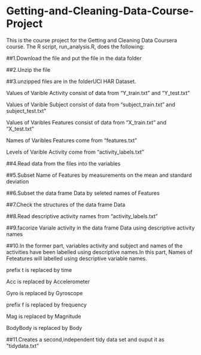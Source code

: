 # Getting-and-Cleaning-Data-Course-Project
This is the course project for the Getting and Cleaning Data Coursera course. The R script, run_analysis.R, does the following:

##1.Download the file and put the file in the data folder

##2.Unzip the file

##3.unzipped files are in the folderUCI HAR Dataset.

Values of Varible Activity consist of data from “Y_train.txt” and “Y_test.txt”

Values of Varible Subject consist of data from “subject_train.txt” and subject_test.txt"

Values of Varibles Features consist of data from “X_train.txt” and “X_test.txt”

Names of Varibles Features come from “features.txt”

Levels of Varible Activity come from “activity_labels.txt”

##4.Read data from the files into the variables

##5.Subset Name of Features by measurements on the mean and standard deviation

##6.Subset the data frame Data by seleted names of Features

##7.Check the structures of the data frame Data

##8.Read descriptive activity names from “activity_labels.txt”

##9.facorize Variale activity in the data frame Data using descriptive activity names

##10.In the former part, variables activity and subject and names of the activities have been labelled using descriptive names.In this part, Names of Feteatures will labelled using descriptive variable names.

prefix t is replaced by time

Acc is replaced by Accelerometer

Gyro is replaced by Gyroscope

prefix f is replaced by frequency

Mag is replaced by Magnitude

BodyBody is replaced by Body

##11.Creates a second,independent tidy data set and ouput it as "tidydata.txt"
